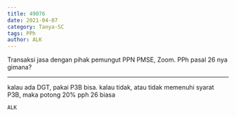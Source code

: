 ```yaml
---
title: 49076
date: 2021-04-07
category: Tanya-SC
tags: PPh
author: ALK
---
```


Transaksi jasa dengan pihak pemungut PPN PMSE, Zoom. PPh pasal 26 nya gimana?

---

kalau ada DGT, pakai P3B bisa. kalau tidak, atau tidak memenuhi syarat P3B, maka potong 20% pph 26 biasa

`ALK`
